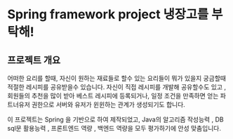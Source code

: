 Spring framework project 냉장고를 부탁해!
========================
프로젝트 개요
--------------
어떠한 요리를 할때, 자신이 원하는 재료들로 할수 있는 요리들이 뭐가 있을지 궁금할때 적절한 레시피를 공유받을수 있습니다.
자신이 직접 레시피를 개발해 공유할수도 있고 , 회원들의 추천을 많이 받아 베스트 레시피에 등록되거나, 일정 조건을 만족하면 얻는 파트너유저 권한으로
서버와 유저가 윈윈하는 관계가 생성되기도 합니다.

이 프로젝트는 Spring 을 기반으로 하여 제작되었고, Java의 알고리즘 작성능력 , DB sql문 활용능력 , 프론트엔드 역량 , 백엔드 역량을 모두 평가하기에
안성 맞춤입니다.
